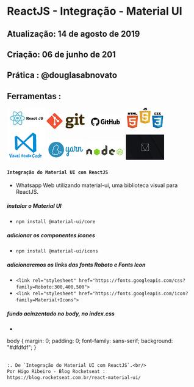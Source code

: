 # ReactJS - Integração - Material UI 

## Atualização: 14 de agosto de 2019 
## Criação: 06 de junho de 201
## Prática : @douglasabnovato

## Ferramentas : 

![ReactJS](/images/logo-reactjs.jpg)
![Git](/images/logo-git.png)
![Github](/images/logo-github.png)
![HTML/CSS/Javascript](/images/logo-html-css-js.jpeg)
![VSCode](/images/logo-VSCode.png)
![Yarn](/images/logo-yarn.png)
![Nodejs](/images/nodejs.png)
![Material Design Lite Google](/images/logo-material-design-lite-google.jpg)

#### `Integração do Material UI com ReactJS`
- Whatsapp Web utilizando material-ui, uma biblioteca visual para ReactJS.

##### instalar o Material UI
- `npm install @material-ui/core`

##### adicionar os componentes ícones
- `npm install @material-ui/icons`

##### adicionaremos os links das fonts Roboto e Fonts Icon
- `<link rel="stylesheet" href="https://fonts.googleapis.com/css?family=Roboto:300,400,500">`
- `<link rel="stylesheet" href="https://fonts.googleapis.com/icon?family=Material+Icons">`

##### fundo acinzentado no body, no index.css
- ```js
body {
  margin: 0;
  padding: 0;
  font-family: sans-serif;
  background: "#dfdfdf";
}
```

:. De `Integração do Material UI com ReactJS`.<br/> 
Por Higo Ribeiro - Blog Rocketseat : https://blog.rocketseat.com.br/react-material-ui/